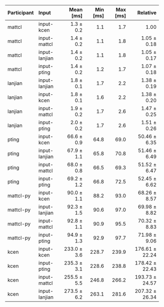 | Participant | Input | Mean [ms] | Min [ms] | Max [ms] | Relative |
|:---|:---|---:|---:|---:|---:|
| mattcl | input-kcen | 1.3 ± 0.2 | 1.1 | 1.7 | 1.00 |
| mattcl | input-mattcl | 1.4 ± 0.2 | 1.1 | 1.8 | 1.05 ± 0.18 |
| mattcl | input-lanjian | 1.4 ± 0.2 | 1.1 | 1.8 | 1.05 ± 0.17 |
| mattcl | input-pting | 1.4 ± 0.2 | 1.2 | 1.7 | 1.07 ± 0.18 |
| lanjian | input-lanjian | 1.8 ± 0.1 | 1.7 | 2.2 | 1.38 ± 0.19 |
| lanjian | input-kcen | 1.8 ± 0.1 | 1.6 | 2.2 | 1.38 ± 0.20 |
| lanjian | input-mattcl | 1.9 ± 0.2 | 1.7 | 2.6 | 1.47 ± 0.25 |
| lanjian | input-pting | 2.0 ± 0.2 | 1.7 | 2.6 | 1.51 ± 0.26 |
| pting | input-kcen | 66.6 ± 0.9 | 64.8 | 69.0 | 50.46 ± 6.35 |
| pting | input-lanjian | 67.9 ± 1.1 | 65.8 | 70.8 | 51.46 ± 6.49 |
| pting | input-mattcl | 68.0 ± 0.8 | 66.5 | 69.3 | 51.52 ± 6.47 |
| pting | input-pting | 69.2 ± 1.2 | 66.8 | 72.5 | 52.45 ± 6.62 |
| mattcl-py | input-kcen | 90.0 ± 1.1 | 88.2 | 93.0 | 68.26 ± 8.57 |
| mattcl-py | input-lanjian | 92.3 ± 1.5 | 90.6 | 97.0 | 69.98 ± 8.82 |
| mattcl-py | input-mattcl | 92.8 ± 1.1 | 90.9 | 95.5 | 70.32 ± 8.83 |
| mattcl-py | input-pting | 94.9 ± 1.3 | 92.9 | 97.7 | 71.98 ± 9.06 |
| kcen | input-kcen | 233.0 ± 3.6 | 228.7 | 239.9 | 176.61 ± 22.24 |
| kcen | input-pting | 235.3 ± 3.1 | 228.6 | 238.8 | 178.42 ± 22.43 |
| kcen | input-mattcl | 255.5 ± 5.5 | 246.8 | 266.2 | 193.73 ± 24.57 |
| kcen | input-lanjian | 273.5 ± 6.2 | 263.1 | 281.6 | 207.32 ± 26.34 |

